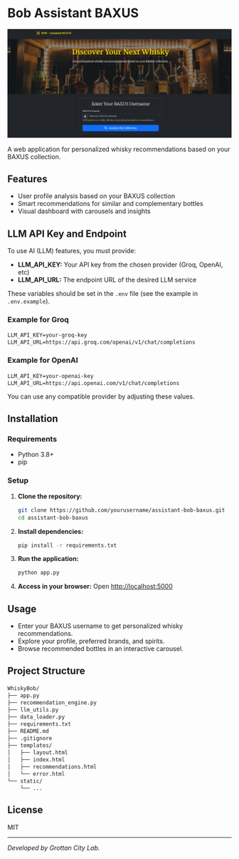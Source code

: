 # Bob Assistant BAXUS

<p align="center">
  <img src="home-bob.png" alt="Print da Home" width="600"/>
</p>

A web application for personalized whisky recommendations based on your BAXUS collection.

## Features
- User profile analysis based on your BAXUS collection
- Smart recommendations for similar and complementary bottles
- Visual dashboard with carousels and insights

## LLM API Key and Endpoint

To use AI (LLM) features, you must provide:
- **LLM_API_KEY:** Your API key from the chosen provider (Groq, OpenAI, etc)
- **LLM_API_URL:** The endpoint URL of the desired LLM service

These variables should be set in the `.env` file (see the example in `.env.example`).

### Example for Groq
```
LLM_API_KEY=your-groq-key
LLM_API_URL=https://api.groq.com/openai/v1/chat/completions
```

### Example for OpenAI
```
LLM_API_KEY=your-openai-key
LLM_API_URL=https://api.openai.com/v1/chat/completions
```

You can use any compatible provider by adjusting these values.

## Installation

### Requirements
- Python 3.8+
- pip

### Setup
1. **Clone the repository:**
   ```bash
   git clone https://github.com/yourusername/assistant-bob-baxus.git
   cd assistant-bob-baxus
   ```
2. **Install dependencies:**
   ```bash
   pip install -r requirements.txt
   ```
3. **Run the application:**
   ```bash
   python app.py
   ```
4. **Access in your browser:**
   Open [http://localhost:5000](http://localhost:5000)

## Usage
- Enter your BAXUS username to get personalized whisky recommendations.
- Explore your profile, preferred brands, and spirits.
- Browse recommended bottles in an interactive carousel.

## Project Structure
```
WhiskyBob/
├── app.py
├── recommendation_engine.py
├── llm_utils.py
├── data_loader.py
├── requirements.txt
├── README.md
├── .gitignore
├── templates/
│   ├── layout.html
│   ├── index.html
│   ├── recommendations.html
│   └── error.html
└── static/
    └── ...
```

## License
MIT

---
*Developed by Grottan City Lab.*
